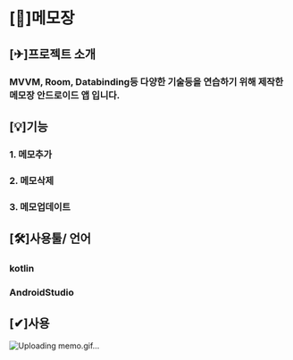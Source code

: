 # [📖]메모장


## [✈]프로젝트 소개
### MVVM, Room, Databinding등 다양한 기술등을 연습하기 위해 제작한 메모장 안드로이드 앱 입니다.


## [💡]기능
### 1. 메모추가
### 2. 메모삭제
### 3. 메모업데이트


## [🛠]사용툴/ 언어
### kotlin
### AndroidStudio

## [✔]사용
![Uploading memo.gif…]()
